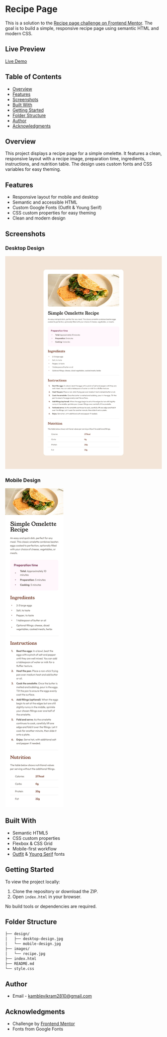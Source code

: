 # Recipe Page

This is a solution to the [Recipe page challenge on Frontend Mentor](https://www.frontendmentor.io/challenges/recipe-page-KiTsR8QQKm). The goal is to build a simple, responsive recipe page using semantic HTML and modern CSS.

## Live Preview

[Live Demo](#) <!-- Replace # with your live site link if available -->

## Table of Contents

- [Overview](#overview)
- [Features](#features)
- [Screenshots](#screenshots)
- [Built With](#built-with)
- [Getting Started](#getting-started)
- [Folder Structure](#folder-structure)
- [Author](#author)
- [Acknowledgments](#acknowledgments)

## Overview

This project displays a recipe page for a simple omelette. It features a clean, responsive layout with a recipe image, preparation time, ingredients, instructions, and nutrition table. The design uses custom fonts and CSS variables for easy theming.

## Features

- Responsive layout for mobile and desktop
- Semantic and accessible HTML
- Custom Google Fonts (Outfit & Young Serif)
- CSS custom properties for easy theming
- Clean and modern design

## Screenshots

### Desktop Design

![Desktop Design](design/desktop-design.jpg)

### Mobile Design

![Mobile Design](design/mobile-design.jpg)

## Built With

- Semantic HTML5
- CSS custom properties
- Flexbox & CSS Grid
- Mobile-first workflow
- [Outfit](https://fonts.google.com/specimen/Outfit) & [Young Serif](https://fonts.google.com/specimen/Young+Serif) fonts

## Getting Started

To view the project locally:

1. Clone the repository or download the ZIP.
2. Open `index.html` in your browser.

No build tools or dependencies are required.

## Folder Structure

```
├── design/
│   ├── desktop-design.jpg
│   └── mobile-design.jpg
├── images/
│   └── recipe.jpg
├── index.html
├── README.md
└── style.css

```

## Author

- Email - kamblevikram2810@gmail.com


## Acknowledgments

- Challenge by [Frontend Mentor](https://www.frontendmentor.io/)
- Fonts from Google Fonts